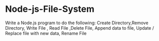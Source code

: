 # Node-js-File-System
Write a Node.js program to do the following: Create Directory,Remove Directory, Write File , Read File ,Delete File, Append data to file, Update / Replace file with new data, Rename File
